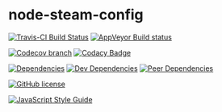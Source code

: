 # node-steam-config

[![Travis-CI Build Status](https://travis-ci.org/l3laze/node-steam-config.svg?branch=master)](https://travis-ci.org/l3laze/node-steam-config?branch=master) [![AppVeyor Build status](https://ci.appveyor.com/api/projects/status/mhpi0l2hog0lbmuw/branch/master?svg=true)](https://ci.appveyor.com/project/l3laze/node-steam-config/branch/master)

[![Codecov branch](https://img.shields.io/codecov/c/github/l3laze/node-steam-config.svg)](https://codecov.io/gh/l3laze/node-steam-config/list/master/) [![Codacy Badge](https://api.codacy.com/project/badge/Grade/6ce28f60d6e64da8bd2c36782fd57973)](https://www.codacy.com/app/l3laze/node-steam-config)

[![Dependencies](https://img.shields.io/david/expressjs/express.svg)](https://github.com/l3laze/node-steam-config) [![Dev Dependencies](https://img.shields.io/david/dev/expressjs/express.svg)](https://github.com/l3laze/node-steam-config) [![Peer Dependencies](https://img.shields.io/david/peer/webcomponents/generator-element.svg)](https://github.com/l3laze/node-steam-config)

[![GitHub license](https://img.shields.io/badge/license-MIT-blue.svg)](https://raw.githubusercontent.com/l3laze/node-steam-config/master/LICENSE.md)

[![JavaScript Style Guide](https://cdn.rawgit.com/standard/standard/master/badge.svg)](https://github.com/standard/standard)
